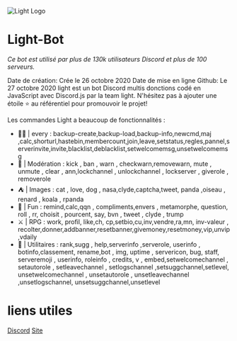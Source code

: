 ![Light Logo](https://cdn.discordapp.com/icons/755764949636349952/c48a75a3de1568375853a8e12fd295a2.png?size=128) 
# Light-Bot


*Ce bot est utilisé par plus de 130k utilisateurs Discord et plus de 100 serveurs.*

Date de création: Crée le 26 octobre 2020
Date de mise en ligne Github: Le 27 octobre 2020
light est un bot Discord multis donctions codé en JavaScript avec Discord.js par la team light.
N'hésitez pas à ajouter une étoile ⭐ au référentiel pour promouvoir le projet!

Les commandes
Light a beaucoup de fonctionnalités :

* 🤵🏼 | every :
backup-create,backup-load,backup-info,newcmd,maj ,calc,shorturl,hastebin,membercount,join,leave,setstatus,regles,pannel,serverinvite,invite,blacklist,deblacklist,setwelcomemsg,unsetwelcomemsg
* 👮 | Modération :
kick , ban , warn , checkwarn,removewarn, mute , unmute , clear  , ann,lockchannel , unlockchannel , lockserver , giverole , removerole
* ⛺ | Images :
cat , love, dog , nasa,clyde,captcha,tweet, panda ,oiseau , renard , koala , rpanda 
* 🚀 | Fun :
remind,calc,qqn , compliments,envers , metamorphe, question, roll , rr, choisit , pourcent, say, bvn , tweet , clyde , trump
* ⚔ | RPG :
work, profil, like,ch, cp,setbio,cu,inv,vendre,ra,mn, inv-valeur , recolter,donner,addbanner,resetbanner,givemoney,resetmoney,vip,unvip,vdaily
* 🔨 | Utilitaires :
rank,sugg , help,serverinfo ,serverole, userinfo , botinfo,classement, rename,bot , img, uptime , servericon, bug, staff, serveremoji , userinfo, roleinfo , credits, v , embed,setwelcomechannel , setautorole , setleavechannel , setlogschannel ,setsuggchannel,setlevel, unsetwelcomechannel , unsetautorole , unsetleavechannel ,unsetlogschannel, unsetsuggchannel,unsetlevel

# liens utiles
[Discord](https://discord.gg/X6jZrUf)
[Site](https://discord.gg/X6jZrUf)

